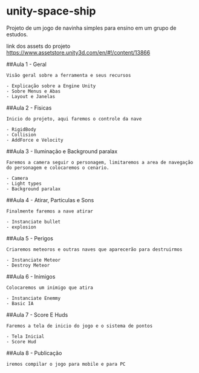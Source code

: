 # unity-space-ship

Projeto de um jogo de navinha simples para ensino em um grupo de estudos.

link dos assets do projeto
https://www.assetstore.unity3d.com/en/#!/content/13866


##Aula 1 - Geral

	Visão geral sobre a ferramenta e seus recursos

	- Explicação sobre a Engine Unity
	- Sobre Menus e Abas
	- Layout e Janelas

##Aula 2 - Fisicas

	Inicio do projeto, aqui faremos o controle da nave

	- RigidBody
	- Collision
	- AddForce e Velocity

##Aula 3 - Iluminação e Background paralax
	
	Faremos a camera seguir o personagem, limitaremos a area de navegação do personagem e colocaremos o cenario.

	- Camera
	- Light types
	- Background paralax

##Aula 4 - Atirar, Particulas e Sons

	Finalmente faremos a nave atirar

	- Instanciate bullet
	- explosion

##Aula 5 - Perigos

	Criaremos meteoros e outras naves que aparecerão para destruirmos

	- Instanciate Meteor
	- Destroy Meteor

##Aula 6 - Inimigos

	Colocaremos um inimigo que atira

	- Instanciate Enemmy
	- Basic IA

##Aula 7 - Score E Huds

	Faremos a tela de inicio do jogo e o sistema de pontos

	- Tela Inicial
	- Score Hud

##Aula 8 - Publicação

	iremos compilar o jogo para mobile e para PC

	
